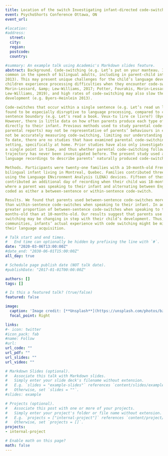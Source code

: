 ```yaml
---
title: Location of the switch Investigating infant-directed code-switching in the speech of bilingual parents
event: PsychoShorts Conference Ottawa, ON
event_url: 

#location: 
#address:
  street: 
  city: 
  region: 
  postcode: 
  country: 

#summary: An example talk using Academic's Markdown slides feature.
abstract: Background. Code-switching (e.g. Let’s put on your manteau. It’s cold dehors.) is
common in the speech of bilingual adults, including in parent-child interactions (Byers-Heinlein,
2013). This may present unique challenges for the child’s language development. Bilingual
children experience processing difficulties when they encounter code-switching (Byers-Heinlein,
Morin-Lessard, &amp; Lew-Williams, 2017; Potter, Fourakis, Morin-Lessard, Byers-Heinlein, &amp;
Lew-Williams, 2019), and high rates of code-switching may also slow their vocabulary
development (e.g. Byers-Heinlein 2013).

Code-switches that occur within a single sentence (e.g. Let’s read un livre.) have been
found to be especially disruptive to language processing, compared to code-switches across a
sentence boundary (e.g. Let’s read a book. Veux-tu lire ce livre?) (Byers-Heinlein et al., 2017).
However, there is little data on how often parents produce each type of code-switch when talking
directly to their infant. Previous methods used to study parental code-switching behaviours (e.g.
parental reports) may not be representative of parents’ behaviours in everyday life and they may
not be accurately measuring code-switching, limiting our understanding of this phenomenon.
To date, there are no studies that have examined parental code-switching in a naturalistic
setting, specifically at home. Prior studies have also only investigated parental code-switching at
a single point in time, and thus whether parental code-switching follows a developmental
trajectory has never been investigated before. The present study used an archival dataset of home
language recordings to describe parents’ naturally produced code-switching.

Methods. Participants were twenty-one families with a 10-month-old French-English
bilingual infant living in Montreal, Quebec. Families contributed three days of home recordings
using the Language ENvironment Analysis (LENA) devices. Fifteen of these families
contributed an additional day of recording when their child was 18-months-old. Each instance
where a parent was speaking to their infant and alternating between English and French, was
coded as either a between-sentence or within-sentence code-switch.

Results. We found that parents used between-sentence code-switches more frequently
than within-sentence code-switches when speaking to their infant. In addition, parents used a
greater proportion of between-sentence code-switches when speaking to their child at 18-
months-old than at 10-months-old. Our results suggest that parents use the least disruptive type of code-switch for their child’s comprehension. Moreover, as children grow parents’ code-
switching may be changing in step with their child’s development. Thus, at least in some
communities, infants’ actual experience with code switching might be minimally disruptive to
their language acquisition.

# Talk start and end times.
#   End time can optionally be hidden by prefixing the line with `#`.
date: "2020-03-06T13:00:00Z"
#date_end: "2030-06-01T15:00:00Z"
all_day: true

# Schedule page publish date (NOT talk date).
#publishDate: "2017-01-01T00:00:00Z"

authors: []
tags: []

# Is this a featured talk? (true/false)
featured: false

image:
  caption: 'Image credit: [**Unsplash**](https://unsplash.com/photos/bzdhc5b3Bxs)'
  focal_point: Right

links:
#- icon: twitter
#icon_pack: fab
#name: Follow
#url: 
url_code: ""
url_pdf: ""
url_slides: ""
url_video: ""

# Markdown Slides (optional).
#   Associate this talk with Markdown slides.
#   Simply enter your slide deck's filename without extension.
#   E.g. `slides = "example-slides"` references `content/slides/example-slides.md`.
#   Otherwise, set `slides = ""`.
#slides: example

# Projects (optional).
#   Associate this post with one or more of your projects.
#   Simply enter your project's folder or file name without extension.
#   E.g. `projects = ["internal-project"]` references `content/project/deep-learning/index.md`.
#   Otherwise, set `projects = []`.
projects:
- internal-project

# Enable math on this page?
math: false
---
```

